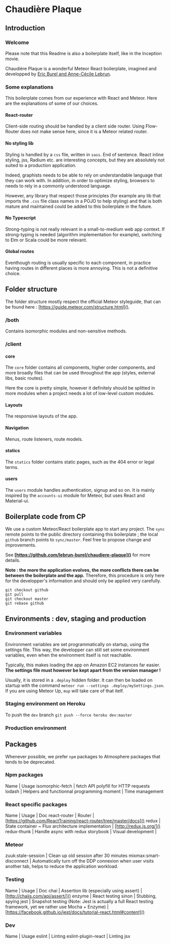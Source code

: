 # Chaudière Plaque


## Introduction

### Welcome
Please note that this Readme is also a boilerplate itself, like in the Inception movie.

Chaudière Plaque is a wonderful Meteor React boilerplate, imagined and developped by [Eric Burel and Anne-Cécile Lebrun](http://www.lebrun-burel.com).

### Some explanations

This boilerplate comes from our experience with React and Meteor. Here are the
explanations of some of our choices.

#### React-router

Client-side routing should be handled by a client side router. Using Flow-Router
does not make sense here, since it is a Meteor related router.

#### No styling lib

Styling is handled by a `css` file, written in `sass`. End of sentence.
React inline styling, jss, Radium etc. are interesting concepts, but they
are absolutely not suited to a production application.

Indeed, graphists needs to be able to rely on understandable language that they
can work with. In addition, in order to optimize styling, browsers to needs
to rely in a commonly understood language.

However, any library that respect those principles (for example any lib
that imports the `.css` file class names in a POJO to help styling)
and that is both mature and
maintained could be added to this boilerplate in the future.

#### No Typescript

Strong-typing is not really relevant in a small-to-medium web app context.
If strong-typing is needed (algorithm implementation for example),
switching to Elm or Scala could be more relevant.

#### Global routes

Eventhough routing is usually specific to each component, in practice having
routes in different places is more annoying. This is not a definitive choice.


## Folder structure

The folder structure mostly respect the official Meteor styleguide, that can be
found here : [https://guide.meteor.com/structure.html]().

### /both

Contains isomorphic modules and non-sensitive methods.


### /client
#### core
The `core` folder contains all components, higher order components, and more broadly
files that can be used throughout the app (styles, external libs, basic routes).

Here the core is pretty simple, however it definitely should be splitted in more
modules when a project needs a lot of low-level custom modules.


#### Layouts

The responsive layouts of the app.

#### Navigation

Menus, route listeners, route models.

#### statics

The `statics` folder contains static pages, such as the 404 error or legal terms.

#### users

The `users` module handles authentication, signup and so on. It is mainly inspired
by the `accounts-ui` module for Meteor, but uses React and Material-ui.

## Boilerplate code from CP

We use a custom Meteor/React boilerplate app to start any project. The `sync` remote points to the public directory containing this boilerplate ; the local `github` branch points to `sync/master`.
Feel free to propose change and improvements.

See **[https://github.com/lebrun-burel/chaudiere-plaque]()** for more details.

**Note : the more the application evolves, the more conflicts there can be
between the boilerplate and the app.**
Therefore, this procedure is only here for the developper's information and should only be applied very carefully.
```
git checkout github
git pull
git checkout master
git rebase github
```



## Environments : dev, staging and production
### Environment variables

Environment variables are set programmatically on startup, using the settings
file. This way, the developper can still set some environment variables,
even when the environment itself is not reachable.

Typically, this makes loading the app on Amazon EC2 instances far easier.
**The settings file must however be kept apart from the version manager !**

Usually, it is stored in a `.deploy` hidden folder. It can then be loaded on
startup with the command `meteor run --settings .deploy/mySettings.json`.
If you are using Meteor Up, `mup` will take care of that itelf.


### Staging environment on Heroku

To push the `dev` branch
`git push --force heroku dev:master`

### Production environment


## Packages

Whenever possible, we prefer `npm` packages to Atmosphere packages that
tends to be deprecated.

### Npm packages
Name | Usage
isomorphic-fetch | fetch API polyfill for HTTP requests
lodash | Helpers and functionnal programming
moment | Time management

### React specific packages

Name | Usage | Doc
react-router | Router | [https://github.com/ReactTraining/react-router/tree/master/docs]()
redux | State container ~ Flux architecture implementation | [http://redux.js.org/]()
redux-thunk | Handle async with redux
storybook | Visual development |

### Meteor
zuuk:stale-session | Clean up old session after 30 minutes
mixmax:smart-disconnect | Automatically turn off the DDP connexion when user visits another tab, helps to reduce the application workload.

### Testing
Name | Usage | Doc
chai | Assertion lib (especially using assert) | [http://chaijs.com/api/assert/]()
enzyme | React testing
sinon | Stubbing, spying
jest | Snapshot testing (Note: Jest is actually a full React testing framework, yet we
rather use Mocha + Enzyme) | [https://facebook.github.io/jest/docs/tutorial-react.html#content]()

### Dev
Name | Usage
eslint | Linting
eslint-plugin-react | Linting jsx
